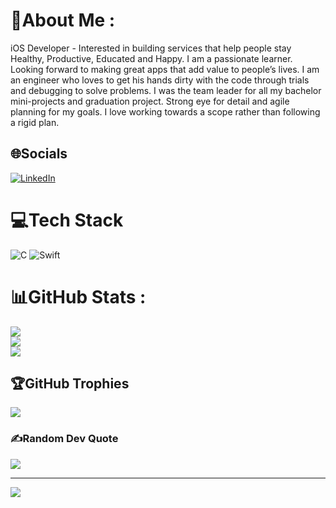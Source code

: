 # 💫About Me :
iOS Developer - Interested in building services that help people stay Healthy, Productive, Educated and Happy.
I am a passionate learner. Looking forward to making great apps that add value to people’s lives. I am an engineer who loves to get his hands dirty with the code through trials and debugging to solve problems. I was the team leader for all my bachelor mini-projects and graduation project. Strong eye for detail and agile planning for my goals. I love working towards a scope rather than following a rigid plan.



## 🌐Socials
[![LinkedIn](https://img.shields.io/badge/LinkedIn-%230077B5.svg?logo=linkedin&logoColor=white)](https://linkedin.com/in/ahmed-shaaban-22x/) 

# 💻Tech Stack
![C](https://img.shields.io/badge/c-%2300599C.svg?style=plastic&logo=c&logoColor=white) ![Swift](https://img.shields.io/badge/swift-F54A2A?style=plastic&logo=swift&logoColor=white) 
# 📊GitHub Stats :
![](https://github-readme-stats.vercel.app/api?username=Ahmed0Shaban&theme=blueberry&hide_border=true&include_all_commits=false&count_private=true)<br/>
![](https://github-readme-streak-stats.herokuapp.com/?user=Ahmed0Shaban&theme=blueberry&hide_border=true)<br/>
![](https://github-readme-stats.vercel.app/api/top-langs/?username=Ahmed0Shaban&theme=blueberry&hide_border=true&include_all_commits=false&count_private=true&layout=compact)

## 🏆GitHub Trophies
![](https://github-profile-trophy.vercel.app/?username=Ahmed0Shaban&theme=juicyfresh&no-frame=true&no-bg=true&margin-w=4)

### ✍️Random Dev Quote
![](https://quotes-github-readme.vercel.app/api?type=horizontal&theme=radical)

---
[![](https://visitcount.itsvg.in/api?id=Ahmed0Shaban&icon=0&color=6)](https://visitcount.itsvg.in)
